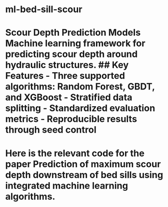 # ml-bed-sill-scour
# Scour Depth Prediction Models  Machine learning framework for predicting scour depth around hydraulic structures.  ## Key Features - Three supported algorithms: Random Forest, GBDT, and XGBoost - Stratified data splitting - Standardized evaluation metrics - Reproducible results through seed control
# Here is the relevant code for the paper Prediction of maximum scour depth downstream of bed sills using integrated machine learning algorithms.
